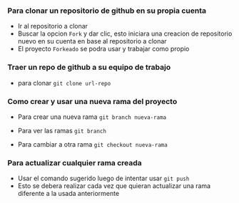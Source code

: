 ### Para clonar un repositorio de github en su propia cuenta

- Ir al repositorio a clonar
- Buscar la opcion `Fork` y dar clic, esto iniciara una creacion de repositorio nuevo en su cuenta en base al repositorio a clonar
- El proyecto `Forkeado` se podra usar y trabajar como propio 

### Traer un repo de github a su equipo de trabajo

- para clonar `git clone url-repo`


### Como crear y usar una nueva rama del proyecto

- Para crear una nueva rama `git branch nueva-rama`

- Para ver las ramas `git branch`

- Para cambiar a otra rama `git checkout nueva-rama`

### Para actualizar cualquier rama creada

- Usar el comando sugerido luego de intentar usar `git push`
- Esto se debera realizar cada vez que quieran actualizar una rama diferente a la usada anteriormente


